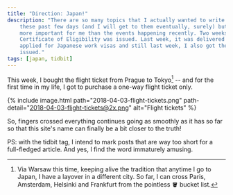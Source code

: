 ```yaml
---
title: "Direction: Japan!"
description: "There are so many topics that I actually wanted to write about in
    these past few days (and I will get to them eventually, surely) but none is
    more important for me than the events happening recently. Two weeks ago, my
    Certificate of Eligibility was issued. Last week, it was delivered to me, I
    applied for Japanese work visas and still last week, I also got the visas
    issued."
tags: [japan, tidbit]
---
```


This week, I bought the flight ticket from Prague to Tokyo[^1] -- and for the
first time in my life, I got to purchase a one-way flight ticket only.

[^1]: Via Warsaw this time, keeping alive the tradition that anytime I go to
    Japan, I have a layover in a different city. So far, I can cross Paris,
    Amsterdam, Helsinki and Frankfurt from the pointless :bucket: bucket list.

{% include image.html path="2018-04-03-flight-tickets.png"
    path-detail="2018-04-03-flight-tickets@2x.png" alt="Flight tickets"
%}

So, fingers crossed everything continues going as smoothly as it has so far so
that this site's name can finally be a bit closer to the truth!

PS: with the tidbit tag, I intend to mark posts that are way too short for a
full-fledged article. And yes, I find the word immaturely amusing.
